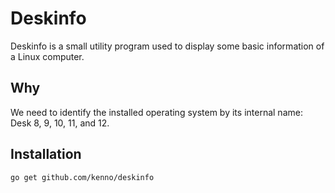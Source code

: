 # Deskinfo

Deskinfo is a small utility program used to display some basic information of a Linux computer.

## Why
We need to identify the installed operating system by its internal name: Desk 8, 9, 10, 11, and 12.

## Installation

```bash
go get github.com/kenno/deskinfo

```

